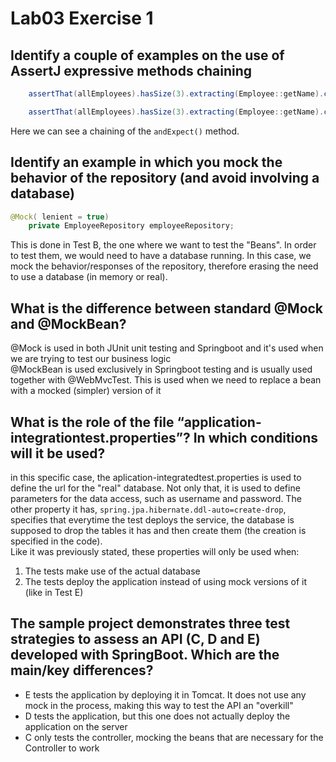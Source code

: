 # Lab03 Exercise 1

## Identify a couple of examples on the use of AssertJ expressive methods chaining  

```java
    assertThat(allEmployees).hasSize(3).extracting(Employee::getName).contains(alex.getName(), john.getName(), bob.getName());
```

```java
    assertThat(allEmployees).hasSize(3).extracting(Employee::getName).containsOnly(alex.getName(), ron.getName(), bob.getName());
```

Here we can see a chaining of the `andExpect()` method.  

## Identify an example in which you mock the behavior of the repository (and avoid involving a database)  

```java
@Mock( lenient = true)
    private EmployeeRepository employeeRepository;
```

This is done in Test B, the one where we want to test the "Beans". In order to test them, we would need to have a database running. In this case, we mock the behavior/responses of the repository, therefore erasing the need to use a database (in memory or real).

## What is the difference between standard @Mock and @MockBean?

@Mock is used in both JUnit unit testing and Springboot and it's used when we are trying to test our business logic  
@MockBean is used exclusively in Springboot testing and is usually used together with @WebMvcTest. This is used when we need to replace a bean with a mocked (simpler) version of it

## What is the role of the file “application-integrationtest.properties”? In which conditions will it be used?

in this specific case, the aplication-integratedtest.properties is used to define the url for the "real" database. Not only that, it is used to define parameters for the data access, such as username and password. The other property it has, `spring.jpa.hibernate.ddl-auto=create-drop`, specifies that everytime the test deploys the service, the database is supposed to drop the tables it has and then create them (the creation is specified in the code).  
Like it was previously stated, these properties will only be used when:  

1. The tests make use of the actual database
2. The tests deploy the application instead of using mock versions of it (like in Test E)

## The sample project demonstrates three test strategies to assess an API (C, D and E) developed with SpringBoot. Which are the main/key differences?

+ E tests the application by deploying it in Tomcat. It does not use any mock in the process, making this way to test the API an "overkill"  
+ D tests the application, but this one does not actually deploy the application on the server  
+ C only tests the controller, mocking the beans that are necessary for the Controller to work
